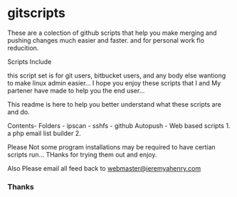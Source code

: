gitscripts
==========

These are a colection of github scripts that help you make merging and pushing changes much easier and faster. and for personal work flo reducition.

Scripts Include 

this script set is for git users, bitbucket users, and any body else wantiong to make linux admin easier... I hope you enjoy these scripts that I and My partener have made to help you the end user... 

This readme is here to help you better understand what these scripts are and do. 


Contents-
 Folders - ipscan
	 - sshfs
	 - github Autopush
	 - Web based scripts
	   1. a php email list builder
	   2.




Please Not some program installations may be required to have certian scripts run... THanks for trying them out and enjoy. 

Also Please email all feed back to webmaster@jeremyahenry.com


### Thanks ##